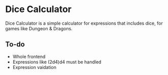 # Dice Calculator
Dice Calculator is a simple calculator for expressions that includes dice, for games like Dungeon & Dragons.

## To-do
- Whole frontend
- Expressions like (2d4)d4 must be handled
- Expression vaidation
